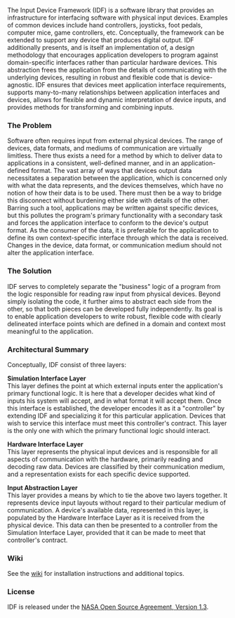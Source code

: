 The Input Device Framework (IDF) is a software library that provides an
infrastructure for interfacing software with physical input devices. Examples
of common devices include hand controllers, joysticks, foot pedals, computer
mice, game controllers, etc. Conceptually, the framework can be extended to
support any device that produces digital output. IDF additionally presents, and
is itself an implementation of, a design methodology that encourages
application developers to program against domain-specific interfaces rather
than particular hardware devices. This abstraction frees the application from
the details of communicating with the underlying devices, resulting in robust
and flexible code that is device-agnostic. IDF ensures that devices meet
application interface requirements, supports many-to-many relationships between
application interfaces and devices, allows for flexible and dynamic
interpretation of device inputs, and provides methods for transforming and
combining inputs.

### The Problem

Software often requires input from external physical devices. The range of
devices, data formats, and mediums of communication are virtually limitless.
There thus exists a need for a method by which to deliver data to applications
in a consistent, well-defined manner, and in an application-defined format. The
vast array of ways that devices output data necessitates a separation between
the application, which is concerned only with what the data represents, and the
devices themselves, which have no notion of how their data is to be used. There
must then be a way to bridge this disconnect without burdening either side with
details of the other. Barring such a tool, applications may be written against
specific devices, but this pollutes the program's primary functionality with a
secondary task and forces the application interface to conform to the device's
output format. As the consumer of the data, it is preferable for the
application to define its own context-specific interface through which the data
is received. Changes in the device, data format, or communication medium should
not alter the application interface.

### The Solution

IDF serves to completely separate the "business" logic of a program from the
logic responsible for reading raw input from physical devices. Beyond simply
isolating the code, it further aims to abstract each side from the other, so
that both pieces can be developed fully independently. Its goal is to enable
application developers to write robust, flexible code with clearly delineated
interface points which are defined in a domain and context most meaningful to
the application.

### Architectural Summary

Conceptually, IDF consist of three layers:

**Simulation Interface Layer**  
This layer defines the point at which external inputs enter the application's
primary functional logic. It is here that a developer decides what kind of
inputs his system will accept, and in what format it will accept them. Once this
interface is established, the developer encodes it as it a "controller" by
extending IDF and specializing it for this particular application. Devices that
wish to service this interface must meet this controller's contract. This layer
is the only one with which the primary functional logic should interact.

**Hardware Interface Layer**   
This layer represents the physical input devices and is responsible for all
aspects of communication with the hardware, primarily reading and decoding raw
data. Devices are classified by their communication medium, and a representation
exists for each specific device supported.

**Input Abstraction Layer**  
This layer provides a means by which to tie the above two layers together. It
represents device input layouts without regard to their particular medium of
communication. A device's available data, represented in this layer, is
populated by the Hardware Interface Layer as it is received from the physical
device. This data can then be presented to a controller from the Simulation
Interface Layer, provided that it can be made to meet that controller's
contract.

### Wiki

See the [wiki](https://github.com/nasa/IDF/wiki) for installation instructions
and additional topics.

### License
IDF is released under the [NASA Open Source Agreement, Version 1.3](LICENSE).
